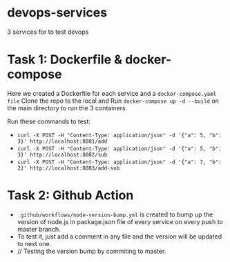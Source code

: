 # devops-services
3 services for to test devops

# Task 1: Dockerfile & docker-compose

Here we created a Dockerfile for each service and a `docker-compose.yaml file`
Clone the repo to the local and Run `docker-compose up -d --build` on the main directory to run the 3 containers.

Run these commands to test:
- `curl -X POST -H "Content-Type: application/json" -d '{"a": 5, "b": 3}' http://localhost:8081/add` 
- `curl -X POST -H "Content-Type: application/json" -d '{"a": 5, "b": 3}' http://localhost:8082/sub`
- `curl -X POST -H "Content-Type: application/json" -d '{"a": 7, "b": 2}' http://localhost:8083/add-sub`

# Task 2: Github Action
- `.github/workflows/node-version-bump.yml` is created to bump up the version of node.js in package.json file of every service on every push to master branch.
- To test it, just add a comment in any file and the version will be updated to next one.
- // Testing the version bump by commiting to master.

